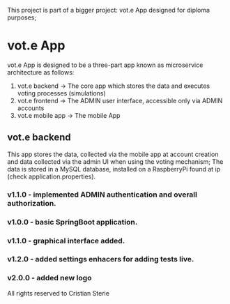 This project is part of a bigger project: vot.e App designed for diploma purposes;

# vot.e App

vot.e App is designed to be a three-part app known as microservice architecture as follows:

1. vot.e backend -> The core app which stores the data and executes voting processes (simulations)
2. vot.e frontend -> The ADMIN user interface, accessible only via ADMIN accounts
3. vot.e mobile app -> The mobile App

## vot.e backend

This app stores the data, collected via the mobile app at account creation and data collected via the admin UI when using the voting mechanism;
The data is stored in a MySQL database, installed on a RaspberryPi found at ip (check application.properties).

### v1.1.0 - implemented ADMIN authentication and overall authorization.
### v1.0.0 - basic SpringBoot application.
### v1.1.0 - graphical interface added.
### v1.2.0 - added settings enhacers for adding tests live.
### v2.0.0 - added new logo

All rights reserved to Cristian Sterie
